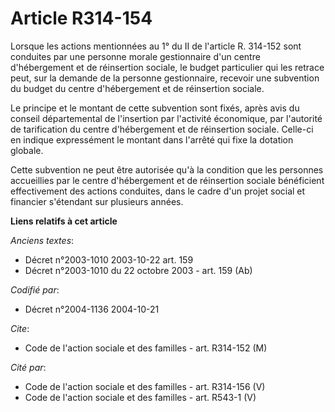 # Article R314-154

Lorsque les actions mentionnées au 1° du II de l'article R. 314-152 sont conduites par une personne morale gestionnaire d'un
centre d'hébergement et de réinsertion sociale, le budget particulier qui les retrace peut, sur la demande de la personne
gestionnaire, recevoir une subvention du budget du centre d'hébergement et de réinsertion sociale.

Le principe et le montant de cette subvention sont fixés, après avis du conseil départemental de l'insertion par l'activité
économique, par l'autorité de tarification du centre d'hébergement et de réinsertion sociale. Celle-ci en indique
expressément le montant dans l'arrêté qui fixe la dotation globale.

Cette subvention ne peut être autorisée qu'à la condition que les personnes accueillies par le centre d'hébergement et de
réinsertion sociale bénéficient effectivement des actions conduites, dans le cadre d'un projet social et financier s'étendant
sur plusieurs années.

**Liens relatifs à cet article**

_Anciens textes_:

  - Décret n°2003-1010 2003-10-22 art. 159
  - Décret n°2003-1010 du 22 octobre 2003 - art. 159 (Ab)

_Codifié par_:

  - Décret n°2004-1136 2004-10-21

_Cite_:

  - Code de l'action sociale et des familles - art. R314-152 (M)

_Cité par_:

  - Code de l'action sociale et des familles - art. R314-156 (V)
  - Code de l'action sociale et des familles - art. R543-1 (V)

